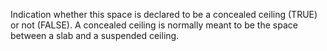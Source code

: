 ﻿Indication whether this space is declared to be a concealed ceiling (TRUE) or not (FALSE). A concealed ceiling is normally meant to be the space between a slab and a suspended ceiling.